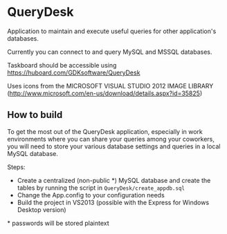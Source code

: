 # QueryDesk

Application to maintain and execute useful queries for other application's databases.

Currently you can connect to and query MySQL and MSSQL databases.

Taskboard should be accessible using https://huboard.com/GDKsoftware/QueryDesk

Uses icons from the MICROSOFT VISUAL STUDIO 2012 IMAGE LIBRARY (http://www.microsoft.com/en-us/download/details.aspx?id=35825)

## How to build

To get the most out of the QueryDesk application, especially in work environments where you can share your queries among your coworkers, you will need to store your various database settings and queries in a local MySQL database.

Steps:

* Create a centralized (non-public *) MySQL database and create the tables by running the script in `QueryDesk/create_appdb.sql`
* Change the App.config to your configuration needs
* Build the project in VS2013 (possible with the Express for Windows Desktop version)

\* passwords will be stored plaintext
